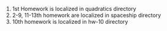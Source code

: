 1. 1st Homework is localized in quadratics directory
2. 2-9, 11-13th homework are localized in spaceship directory
3. 10th homework is localized in hw-10 directory
